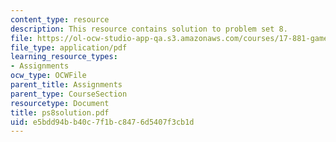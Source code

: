 ```yaml
---
content_type: resource
description: This resource contains solution to problem set 8.
file: https://ol-ocw-studio-app-qa.s3.amazonaws.com/courses/17-881-game-theory-and-political-theory-fall-2004/e5bdd94bb40c7f1bc8476d5407f3cb1d_ps8solution.pdf
file_type: application/pdf
learning_resource_types:
- Assignments
ocw_type: OCWFile
parent_title: Assignments
parent_type: CourseSection
resourcetype: Document
title: ps8solution.pdf
uid: e5bdd94b-b40c-7f1b-c847-6d5407f3cb1d
---
```

